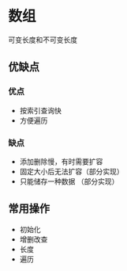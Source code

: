 <!--
 * @Author       : Scallions
 * @Date         : 2020-03-20 11:05:18
 * @LastEditors  : Scallions
 * @LastEditTime : 2022-04-04 16:25:56
 * @FilePath     : /algorithm-ex/structure/array/array.md
 * @Description  :
 -->

# 数组

可变长度和不可变长度
## 优缺点

### 优点

- 按索引查询快
- 方便遍历

### 缺点
- 添加删除慢，有时需要扩容
- 固定大小后无法扩容（部分实现）
- 只能储存一种数据 （部分实现）

## 常用操作

- 初始化
- 增删改查
- 长度
- 遍历